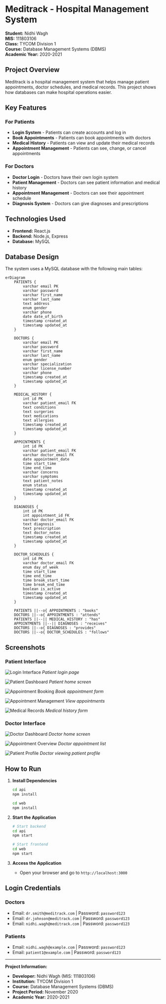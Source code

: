 # Meditrack - Hospital Management System

**Student:** Nidhi Wagh  
**MIS:** 111803106  
**Class:** TYCOM Division 1  
**Course:** Database Management Systems (DBMS)  
**Academic Year:** 2020-2021

## Project Overview

Meditrack is a hospital management system that helps manage patient appointments, doctor schedules, and medical records. This project shows how databases can make hospital operations easier.

## Key Features

### For Patients
- **Login System** - Patients can create accounts and log in
- **Book Appointments** - Patients can book appointments with doctors
- **Medical History** - Patients can view and update their medical records
- **Appointment Management** - Patients can see, change, or cancel appointments

### For Doctors
- **Doctor Login** - Doctors have their own login system
- **Patient Management** - Doctors can see patient information and medical history
- **Appointment Management** - Doctors can see their appointment schedule
- **Diagnosis System** - Doctors can give diagnoses and prescriptions

## Technologies Used

- **Frontend:** React.js
- **Backend:** Node.js, Express
- **Database:** MySQL

## Database Design

The system uses a MySQL database with the following main tables:

```mermaid
erDiagram
    PATIENTS {
        varchar email PK
        varchar password
        varchar first_name
        varchar last_name
        text address
        enum gender
        varchar phone
        date date_of_birth
        timestamp created_at
        timestamp updated_at
    }

    DOCTORS {
        varchar email PK
        varchar password
        varchar first_name
        varchar last_name
        enum gender
        varchar specialization
        varchar license_number
        varchar phone
        timestamp created_at
        timestamp updated_at
    }

    MEDICAL_HISTORY {
        int id PK
        varchar patient_email FK
        text conditions
        text surgeries
        text medications
        text allergies
        timestamp created_at
        timestamp updated_at
    }

    APPOINTMENTS {
        int id PK
        varchar patient_email FK
        varchar doctor_email FK
        date appointment_date
        time start_time
        time end_time
        varchar concerns
        varchar symptoms
        text patient_notes
        enum status
        timestamp created_at
        timestamp updated_at
    }

    DIAGNOSES {
        int id PK
        int appointment_id FK
        varchar doctor_email FK
        text diagnosis
        text prescription
        text doctor_notes
        timestamp created_at
        timestamp updated_at
    }

    DOCTOR_SCHEDULES {
        int id PK
        varchar doctor_email FK
        enum day_of_week
        time start_time
        time end_time
        time break_start_time
        time break_end_time
        boolean is_active
        timestamp created_at
        timestamp updated_at
    }

    PATIENTS ||--o{ APPOINTMENTS : "books"
    DOCTORS ||--o{ APPOINTMENTS : "attends"
    PATIENTS ||--|| MEDICAL_HISTORY : "has"
    APPOINTMENTS ||--|| DIAGNOSES : "receives"
    DOCTORS ||--o{ DIAGNOSES : "provides"
    DOCTORS ||--o{ DOCTOR_SCHEDULES : "follows"
```

## Screenshots

### Patient Interface

![Login Interface](Submissions/Screenshots/01_Login_Page.png)
_Patient login page_

![Patient Dashboard](Submissions/Screenshots/02_Dashboard_Patient_Home.png)
_Patient home screen_

![Appointment Booking](Submissions/Screenshots/03_Appointment_Booking_Form.png)
_Book appointment form_

![Appointment Management](Submissions/Screenshots/04_Appointment.png)
_View appointments_

![Medical Records](Submissions/Screenshots/05_Medical_History_Form.png)
_Medical history form_

### Doctor Interface

![Doctor Dashboard](Submissions/Screenshots/06_Dashboard_Doctor_Home.png)
_Doctor home screen_

![Appointment Overview](Submissions/Screenshots/07_Appointment_List_Doctor_View.png)
_Doctor appointment list_

![Patient Profile](Submissions/Screenshots/08_Patient_Profile_Doctor_View.png)
_Doctor viewing patient profile_

## How to Run

1. **Install Dependencies**
   ```bash
   cd api
   npm install
   
   cd web
   npm install
   ```

2. **Start the Application**
   ```bash
   # Start backend
   cd api
   npm start
   
   # Start frontend
   cd web
   npm start
   ```

3. **Access the Application**
   - Open your browser and go to `http://localhost:3000`

## Login Credentials

### Doctors
- Email: `dr.smith@meditrack.com` | Password: `password123`
- Email: `dr.johnson@meditrack.com` | Password: `password123`
- Email: `nidhi.wagh@meditrack.com` | Password: `password123`

### Patients
- Email: `nidhi.wagh@example.com` | Password: `password123`
- Email: `patient1@example.com` | Password: `password123`

---

**Project Information:**
- **Developer:** Nidhi Wagh (MIS: 111803106)
- **Institution:** TYCOM Division 1
- **Course:** Database Management Systems (DBMS)
- **Project Period:** November 2020
- **Academic Year:** 2020-2021